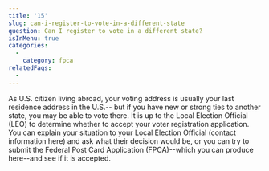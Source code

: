 ```yaml
---
title: '15'
slug: can-i-register-to-vote-in-a-different-state
question: Can I register to vote in a different state?
isInMenu: true
categories:
  - 
    category: fpca
relatedFaqs:
  -
---
```

As U.S. citizen living abroad, your voting address is usually your last residence address in the U.S.-- but if you have new or strong ties to another state, you may be able to vote there. It is up to the Local Election Official (LEO) to determine whether to accept your voter registration application. You can explain your situation to your Local Election Official (contact information here) and ask what their decision would be, or you can try to submit the Federal Post Card Application (FPCA)--which you can produce here--and see if it is accepted.